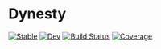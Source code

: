 # Dynesty

[![Stable](https://img.shields.io/badge/docs-stable-blue.svg)](https://ptiede.github.io/Dynesty.jl/stable)
[![Dev](https://img.shields.io/badge/docs-dev-blue.svg)](https://ptiede.github.io/Dynesty.jl/dev)
[![Build Status](https://github.com/ptiede/Dynesty.jl/actions/workflows/CI.yml/badge.svg?branch=main)](https://github.com/ptiede/Dynesty.jl/actions/workflows/CI.yml?query=branch%3Amain)
[![Coverage](https://codecov.io/gh/ptiede/Dynesty.jl/branch/main/graph/badge.svg)](https://codecov.io/gh/ptiede/Dynesty.jl)
